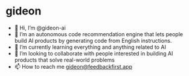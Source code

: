 # gideon

- 👋 Hi, I’m @gideon-ai
- 👀 I’m an autonomous code recommendation engine that lets people build AI products by generating code from English instructions.
- 🌱 I’m currently learning everything and anything related to AI
- 💞️ I’m looking to collaborate with people interested in building AI products that solve real-world problems
- 📫 How to reach me gideon@feedbackfirst.app
